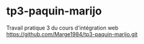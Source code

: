 # tp3-paquin-marijo
Travail pratique 3 du cours d'intégration web
https://github.com/Marge1984/tp3-paquin-marijo.git